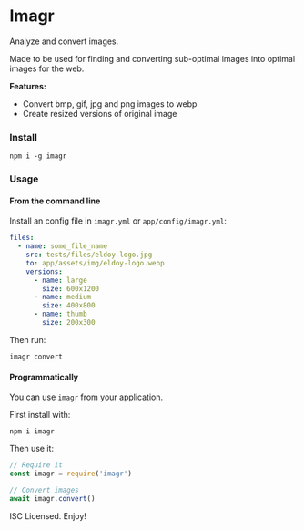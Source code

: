 # Imagr

Analyze and convert images.

Made to be used for finding and converting sub-optimal images into optimal images for the web.

**Features:**

* Convert bmp, gif, jpg and png images to webp
* Create resized versions of original image

### Install

```
npm i -g imagr
```

### Usage

#### From the command line

Install an config file in `imagr.yml` or `app/config/imagr.yml`:
```yml
files:
  - name: some_file_name
    src: tests/files/eldoy-logo.jpg
    to: app/assets/img/eldoy-logo.webp
    versions:
      - name: large
        size: 600x1200
      - name: medium
        size: 400x800
      - name: thumb
        size: 200x300
```

Then run:
```
imagr convert
```

#### Programmatically

You can use `imagr` from your application.

First install with:
```
npm i imagr
```

Then use it:
```js
// Require it
const imagr = require('imagr')

// Convert images
await imagr.convert()
```

ISC Licensed. Enjoy!
